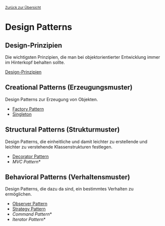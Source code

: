 <small>[Zurück zur Übersicht](../README.md)</small>

# Design Patterns

## Design-Prinzipien

Die wichtigsten Prinzipien, die man bei objektorientierter Entwicklung immer im Hinterkopf behalten sollte.

[Design-Prinzipien](prinzipien/)



## Creational Patterns (Erzeugungsmuster)

Design Patterns zur Erzeugung von Objekten.

- [Factory Pattern](factory/)
- [Singleton](singleton/)



## Structural Patterns (Strukturmuster)

Design Patterns, die einheitliche und damit leichter zu erstellende und leichter zu verstehende Klassenstrukturen festlegen.


- [Decorator Pattern](decorator/)
- *MVC Pattern*\*



## Behavioral Patterns (Verhaltensmuster)

Design Patterns, die dazu da sind, ein bestimmtes Verhalten zu ermöglichen.

- [Observer Pattern](observer/)
- [Strategy Pattern](strategy/)
- *Command Pattern*\*
- *Iterator Pattern*\*